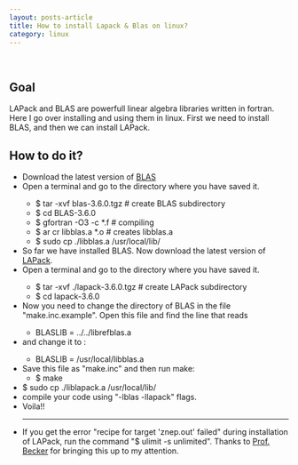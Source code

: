 ```yaml
---
layout: posts-article
title: How to install Lapack & Blas on linux? 
category: linux
---
```


<br>
<h2> Goal </h2>
LAPack and BLAS are powerfull linear algebra libraries written in fortran. Here I go over installing and using them in linux. First we need to install BLAS, and then we can install LAPack. 

<h2> How to do it? </h2>

<ul>
<li> Download the latest version of <a href="http://www.netlib.org/blas/"> BLAS </a></li>
<li> Open a terminal and go to the directory where you have saved it. </li>
<ul> 
<li> $ tar -xvf blas-3.6.0.tgz # create BLAS subdirectory</li> 
<li> $ cd BLAS-3.6.0 </li>
<li> $ gfortran -O3 -c *.f # compiling </li>
<li> $ ar cr libblas.a *.o  # creates libblas.a </li>
<li> $ sudo cp ./libblas.a /usr/local/lib/ </li>
</ul>
<li> So far we have installed BLAS. Now download the latest version of <a href="http://www.netlib.org/lapack/">LAPack</a>.</li>
<li> Open a terminal and go to the directory where you have saved it. </li>
<ul> 
<li> $ tar -xvf ./lapack-3.6.0.tgz # create LAPack subdirectory</li> 
<li> $ cd lapack-3.6.0 </li>
</ul>
<li> Now you need to change the directory of BLAS in the file "make.inc.example". Open this file and find the line that reads</li>
<ul>
<li> BLASLIB      = ../../librefblas.a </li>
</ul>
<li> and change it to :</li>
<ul>
<li> BLASLIB      = /usr/local/libblas.a </li>
</ul>
<li> Save this file as "make.inc" and then run make:  
<ul>
<li> $ make </li>
</ul>
<li> $ sudo cp ./liblapack.a /usr/local/lib/ </li>
<li> compile your code using "-lblas -llapack" flags. </li>
<li>Voila!! </li>



-------------------------------------------
<li> If you get the error "recipe for target 'znep.out' failed" during installation of LAPack, run the command "$ ulimit -s unlimited". Thanks to <a href="https://www.imprs-astro.mpg.de/content/prof-dr-werner-becker"> Prof. Becker</a> for bringing this up to my attention. </li>
